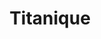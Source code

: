 ---
title: Titanique
poster: titanique.jpg
header: titanique-header.jpg
description: The music of Céline Dion combines with the Oscar-winning Titanic for a hysterical and joyful slay-fest.
theater: Daryl Roth Theatre
original_preview: '2023-11-20'
original_opening: '2023-12-13'
preview: '2023-11-20'
opening: '2023-12-13'
tonyaward: false
criticspick: false
tags: 
  - Musical
  - Off Broadway
website: https://titaniquemusical.com/
trailer: https://www.youtube.com/watch?v=-zGoLc0W1Jw
tickets:
  - highlight: true
    info: https://rush.telecharge.com/
    title: $54 Lottery
    type: digitalLottery
  - highlight: true
    info: https://www.todaytix.com/nyc/shows/25241-titanique
    title: $47 Rush
    type: digitalRush
  - highlight: false
    info: https://www.telecharge.com/Off-Broadway/Titanique/Ticket
    title: $75+ Tickets
    type: regular
---